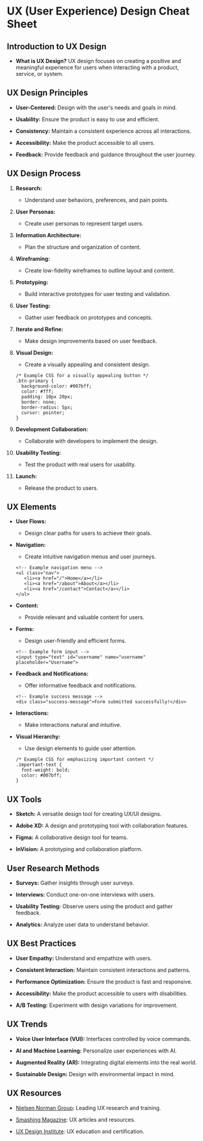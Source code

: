 # UX (User Experience) Design Cheat Sheet

## Introduction to UX Design

- **What is UX Design?** UX design focuses on creating a positive and meaningful experience for users when interacting with a product, service, or system.

## UX Design Principles

- **User-Centered:** Design with the user's needs and goals in mind.

- **Usability:** Ensure the product is easy to use and efficient.

- **Consistency:** Maintain a consistent experience across all interactions.

- **Accessibility:** Make the product accessible to all users.

- **Feedback:** Provide feedback and guidance throughout the user journey.

## UX Design Process

1. **Research:**

   - Understand user behaviors, preferences, and pain points.

2. **User Personas:**

   - Create user personas to represent target users.

3. **Information Architecture:**

   - Plan the structure and organization of content.

4. **Wireframing:**

   - Create low-fidelity wireframes to outline layout and content.

5. **Prototyping:**

   - Build interactive prototypes for user testing and validation.

6. **User Testing:**

   - Gather user feedback on prototypes and concepts.

7. **Iterate and Refine:**

   - Make design improvements based on user feedback.

8. **Visual Design:**

   - Create a visually appealing and consistent design.

   ```
   /* Example CSS for a visually appealing button */
   .btn-primary {
     background-color: #007bff;
     color: #fff;
     padding: 10px 20px;
     border: none;
     border-radius: 5px;
     cursor: pointer;
   }
   ```

9. **Development Collaboration:**

   - Collaborate with developers to implement the design.

10. **Usability Testing:**

    - Test the product with real users for usability.

11. **Launch:**
    - Release the product to users.

## UX Elements

- **User Flows:**

  - Design clear paths for users to achieve their goals.

- **Navigation:**

  - Create intuitive navigation menus and user journeys.

  ```
  <!-- Example navigation menu -->
  <ul class="nav">
     <li><a href="/">Home</a></li>
     <li><a href="/about">About</a></li>
     <li><a href="/contact">Contact</a></li>
  </ul>

  ```

- **Content:**

  - Provide relevant and valuable content for users.

- **Forms:**

  - Design user-friendly and efficient forms.

  ```
  <!-- Example form input -->
  <input type="text" id="username" name="username" placeholder="Username">
  ```

- **Feedback and Notifications:**

  - Offer informative feedback and notifications.

  ```
  <!-- Example success message -->
  <div class="success-message">Form submitted successfully!</div>
  ```

- **Interactions:**

  - Make interactions natural and intuitive.

- **Visual Hierarchy:**
  - Use design elements to guide user attention.
  ```
  /* Example CSS for emphasizing important content */
  .important-text {
    font-weight: bold;
    color: #007bff;
  }
  ```

## UX Tools

- **Sketch:** A versatile design tool for creating UX/UI designs.

- **Adobe XD:** A design and prototyping tool with collaboration features.

- **Figma:** A collaborative design tool for teams.

- **InVision:** A prototyping and collaboration platform.

## User Research Methods

- **Surveys:** Gather insights through user surveys.

- **Interviews:** Conduct one-on-one interviews with users.

- **Usability Testing:** Observe users using the product and gather feedback.

- **Analytics:** Analyze user data to understand behavior.

## UX Best Practices

- **User Empathy:** Understand and empathize with users.

- **Consistent Interaction:** Maintain consistent interactions and patterns.

- **Performance Optimization:** Ensure the product is fast and responsive.

- **Accessibility:** Make the product accessible to users with disabilities.

- **A/B Testing:** Experiment with design variations for improvement.

## UX Trends

- **Voice User Interface (VUI):** Interfaces controlled by voice commands.

- **AI and Machine Learning:** Personalize user experiences with AI.

- **Augmented Reality (AR):** Integrating digital elements into the real world.

- **Sustainable Design:** Design with environmental impact in mind.

## UX Resources

- [Nielsen Norman Group](https://www.nngroup.com/): Leading UX research and training.

- [Smashing Magazine](https://www.smashingmagazine.com/): UX articles and resources.

- [UX Design Institute](https://www.uxdesigninstitute.com/): UX education and certification.
